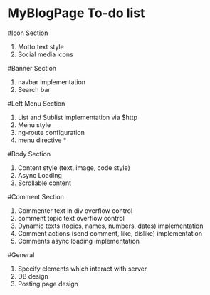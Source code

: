 # MyBlogPage To-do list

#Icon Section
1. Motto text style
2. Social media icons

#Banner Section
1. navbar implementation
2. Search bar

#Left Menu Section
1. List and Sublist implementation via $http
2. Menu style
3. ng-route configuration
4. menu directive *

#Body Section
1. Content style (text, image, code style)
2. Async Loading
3. Scrollable content

#Comment Section
1. Commenter text in div overflow control
2. comment topic text overflow control
3. Dynamic texts (topics, names, numbers, dates) implementation
4. Comment actions (send comment, like, dislike) implementation
5. Comments async loading implementation

#General
1. Specify elements which interact with server 
2. DB design
3. Posting page design
